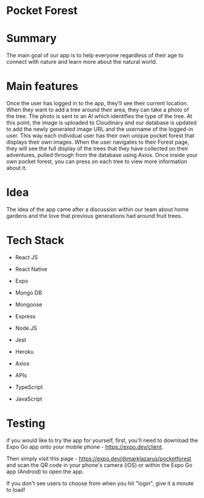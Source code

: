 # Pocket Forest

# Summary

The main goal of our app is to help everyone regardless of their age to connect with nature and learn more about the natural world. 

# Main features

Once the user has logged in to the app, they’ll see their current location. When they want to add a tree around their area, they can take a photo of the tree. The photo is sent to an AI which identifies the type of the tree. At this point, the image is uploaded to Cloudinary and our database is updated to add the newly generated image URL and the username of the logged-in user. This way each individual user has their own unique pocket forest that displays their own images. When the user navigates to their Forest page, they will see the full display of the trees that they have collected on their adventures, pulled through from the database using Axios. Once inside your own pocket forest, you can press on each tree to view more information about it.
 
# Idea
The idea of the app came after a discussion within our team about home gardens and the love that previous generations had around fruit trees.


# Tech Stack

* React JS

* React Native

* Expo

* Mongo DB

* Mongoose

* Express

* Node.JS

* Jest

* Heroku

* Axios

* APIs

* TypeScript

* JavaScript

# Testing

if you would like to try the app for yourself, first, you'll need to download the Expo Go app onto your mobile phone - https://expo.dev/client. 

Then simply visit this page - https://expo.dev/@marklazarus/pocketforest and scan the QR code in your phone's camera (iOS) or within the Expo Go app (Android) to open the app. 

If you don't see users to choose from when you hit "login", give it a minute to load!
